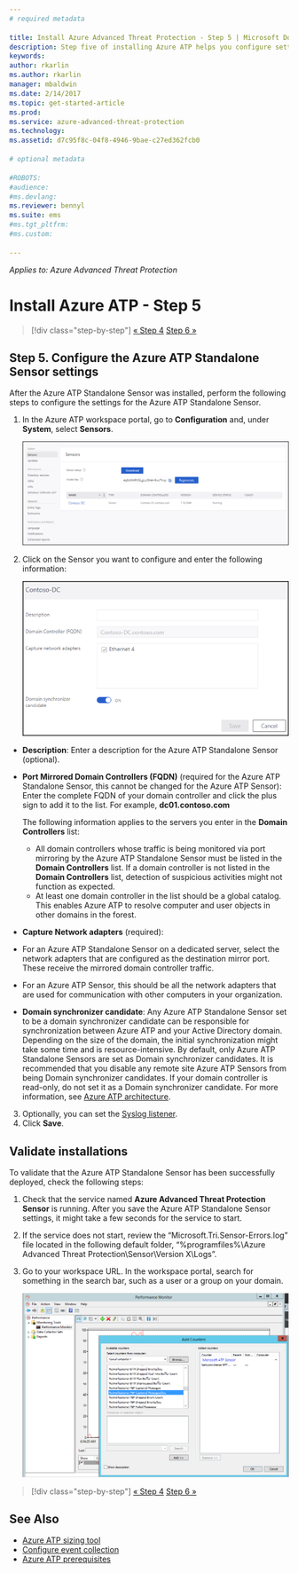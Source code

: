 ```yaml
---
# required metadata

title: Install Azure Advanced Threat Protection - Step 5 | Microsoft Docs
description: Step five of installing Azure ATP helps you configure settings for your Azure ATP Standalone Sensor.
keywords:
author: rkarlin
ms.author: rkarlin
manager: mbaldwin
ms.date: 2/14/2017
ms.topic: get-started-article
ms.prod:
ms.service: azure-advanced-threat-protection
ms.technology:
ms.assetid: d7c95f8c-04f8-4946-9bae-c27ed362fcb0

# optional metadata

#ROBOTS:
#audience:
#ms.devlang:
ms.reviewer: bennyl
ms.suite: ems
#ms.tgt_pltfrm:
#ms.custom:

---
```


*Applies to: Azure Advanced Threat Protection*



# Install Azure ATP - Step 5

>[!div class="step-by-step"]
[« Step 4](install-atp-step4.md)
[Step 6 »](install-atp-step6.md)


## Step 5. Configure the Azure ATP Standalone Sensor settings
After the Azure ATP Standalone Sensor was installed, perform the following steps to configure the settings for the Azure ATP Standalone Sensor.

1.  In the Azure ATP workspace portal, go to **Configuration** and, under **System**, select **Sensors**.
   
     ![Configure sensor settings image](media/atp-sensor-config.png)


2.  Click on the Sensor you want to configure and enter the following information:

    ![Configure Sensor settings image](media/atp-sensor-config-2.png)

  - **Description**: Enter a description for the Azure ATP Standalone Sensor (optional).
  - **Port Mirrored Domain Controllers (FQDN)** (required for the Azure ATP Standalone Sensor, this cannot be changed for the Azure ATP Sensor): Enter the complete FQDN of your domain controller and click the plus sign to add it to the list. For example,  **dc01.contoso.com**

      The following information applies to the servers you enter in the **Domain Controllers** list:
      - All domain controllers whose traffic is being monitored via port mirroring by the Azure ATP Standalone Sensor must be listed in the **Domain Controllers** list. If a domain controller is not listed in the **Domain Controllers** list, detection of suspicious activities might not function as expected.
      - At least one domain controller in the list should be a global catalog. This enables Azure ATP to resolve computer and user objects in other domains in the forest.

  - **Capture Network adapters** (required):
  - For an Azure ATP Standalone Sensor on a dedicated server, select the network adapters that are configured as the destination mirror port. These receive the mirrored domain controller traffic.
  - For an Azure ATP Sensor, this should be all the network adapters that are used for communication with other computers in your organization.


  - **Domain synchronizer candidate**: Any Azure ATP Standalone Sensor set to be a domain synchronizer candidate can be responsible for synchronization between Azure ATP and your Active Directory domain. Depending on the size of the domain, the initial synchronization might take some time and is resource-intensive. By default, only Azure ATP Standalone Sensors are set as Domain synchronizer candidates.
   It is recommended that you disable any remote site Azure ATP Sensors from being Domain synchronizer candidates.
   If your domain controller is read-only, do not set it as a Domain synchronizer candidate. For more information, see [Azure ATP architecture](atp-architecture.md#azure-atp-sensor-features).
  
3. Optionally, you can set the [Syslog listener](configure-event-collection.md). 
4. Click **Save**.


## Validate installations
To validate that the Azure ATP Standalone Sensor has been successfully deployed, check the following steps:

1.  Check that the service named **Azure Advanced Threat Protection Sensor** is running. After you save the Azure ATP Standalone Sensor settings, it might take a few seconds for the service to start.

2.  If the service does not start, review the “Microsoft.Tri.Sensor-Errors.log” file located in the following default folder, “%programfiles%\Azure Advanced Threat Protection\Sensor\Version X\Logs”.

3.  Go to your workspace URL. In the workspace portal, search for something in the search bar, such as a user or a group on your domain.

    ![Add performance counters image](media/atp-performance-monitoring-add-counters.png)


>[!div class="step-by-step"]
[« Step 4](install-atp-step4.md)
[Step 6 »](install-atp-step6.md)


## See Also

- [Azure ATP sizing tool](http://aka.ms/trisizingtool)
- [Configure event collection](configure-event-collection.md)
- [Azure ATP prerequisites](atp-prerequisites.md)

